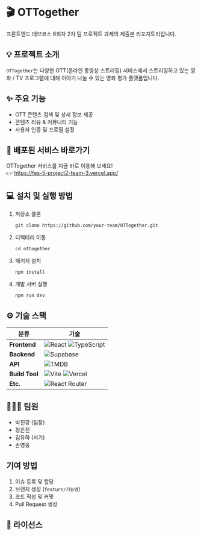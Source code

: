 # 🎬 OTTogether

프론트엔드 데브코스 6회차 2차 팀 프로젝트 과제의 제출본 리포지토리입니다.

## 💡 프로젝트 소개
`OTTogether`는 다양한 OTT(온라인 동영상 스트리밍) 서비스에서 스트리밍하고 있는 영화 / TV 프로그램에 대해 이야기 나눌 수 있는 영화 평가 플랫폼입니다.

## ✨ 주요 기능
- OTT 콘텐츠 검색 및 상세 정보 제공
- 콘텐츠 리뷰 & 커뮤니티 기능
- 사용자 인증 및 프로필 설정

## 🚀 배포된 서비스 바로가기
OTTogether 서비스를 지금 바로 이용해 보세요! <br>
👉 https://fes-5-project2-team-3.vercel.app/

## 💻 설치 및 실행 방법

1. 저장소 클론
   ```
   git clone https://github.com/your-team/OTTogether.git
   ```
2. 디렉터리 이동
   ```
   cd ottogether
   ```
3. 패키지 설치
   ```
   npm install
   ```
4. 개발 서버 실행
   ```
   npm run dev
   ```


## ⚙️ 기술 스택
| 분류 | 기술 |
| --- | --- |
| **Frontend** | ![React](https://img.shields.io/badge/React-61DAFB?style=for-the-badge&logo=react&logoColor=white) ![TypeScript](https://img.shields.io/badge/TypeScript-3178C6?style=for-the-badge&logo=typescript&logoColor=white) |
| **Backend** | ![Supabase](https://img.shields.io/badge/Supabase-3FCF8E?style=for-the-badge&logo=supabase&logoColor=white) |
| **API** | ![TMDB](https://img.shields.io/badge/TMDB-01B4E4?style=for-the-badge&logo=themoviedatabase&logoColor=white) |
| **Build Tool** | ![Vite](https://img.shields.io/badge/Vite-646CFF?style=for-the-badge&logo=vite&logoColor=white) ![Vercel](https://img.shields.io/badge/Vercel-000000?style=for-the-badge&logo=vercel&logoColor=white) |
| **Etc.** | ![React Router](https://img.shields.io/badge/React_Router-CA4245?style=for-the-badge&logo=react-router&logoColor=white) |

## 🧑‍🤝‍🧑 팀원
- 박진강 (팀장)
- 정은진
- 김유하 (서기)
- 손영웅

## 기여 방법
1. 이슈 등록 및 할당
2. 브랜치 생성 (`feature/기능명`)
3. 코드 작성 및 커밋
4. Pull Request 생성

## 📄 라이선스

